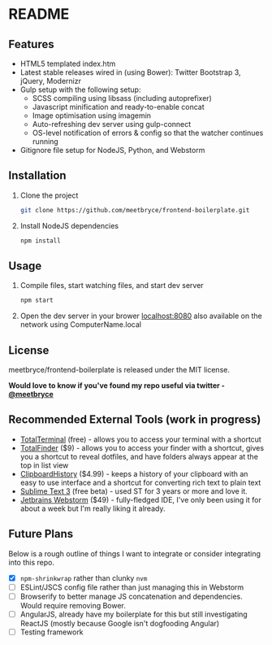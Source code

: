 # README

## Features

- HTML5 templated index.htm
- Latest stable releases wired in (using Bower): Twitter Bootstrap 3, jQuery, Modernizr
- Gulp setup with the following setup:
    - SCSS compiling using libsass (including autoprefixer)
    - Javascript minification and ready-to-enable concat
    - Image optimisation using imagemin
    - Auto-refreshing dev server using gulp-connect
    - OS-level notification of errors & config so that the watcher continues running
- Gitignore file setup for NodeJS, Python, and Webstorm

## Installation

1. Clone the project 
    ```bash
    git clone https://github.com/meetbryce/frontend-boilerplate.git
    ```
2. Install NodeJS dependencies 
    ```bash
    npm install
    ```

## Usage

1. Compile files, start watching files, and start dev server 
   ```bash
   npm start
   ```
2. Open the dev server in your brower [localhost:8080](localhost:8080) also available on the network using ComputerName.local

## License

meetbryce/frontend-boilerplate is released under the MIT license.

**Would love to know if you've found my repo useful via twitter - [@meetbryce](http://twitter.com/meetbryce)**


## Recommended External Tools (work in progress)

- [TotalTerminal](http://totalterminal.binaryage.com/) (free) - allows you to access your terminal with a shortcut
- [TotalFinder](http://totalfinder.binaryage.com/) ($9) - allows you to access your finder with a shortcut, gives you a shortcut to reveal dotfiles, and have folders always appear at the top in list view
- [ClipboardHistory](https://itunes.apple.com/us/app/clipboard-history/id420939835?mt=12) ($4.99) - keeps a history of your clipboard with an easy to use interface and a shortcut for converting rich text to plain text
- [Sublime Text 3](https://www.sublimetext.com/3) (free beta) - used ST for 3 years or more and love it.
- [Jetbrains Webstorm](https://www.jetbrains.com/webstorm/) ($49) - fully-fledged IDE, I've only been using it for about a week but I'm really liking it already.


## Future Plans

Below is a rough outline of things I want to integrate or consider integrating into this repo.

- [x] `npm-shrinkwrap` rather than clunky `nvm`
- [ ] ESLint/JSCS config file rather than just managing this in Webstorm 
- [ ] Browserify to better manage JS concatenation and dependencies. Would require removing Bower.
- [ ] AngularJS, already have my boilerplate for this but still investigating ReactJS (mostly because Google isn't dogfooding Angular)
- [ ] Testing framework
